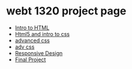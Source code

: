 # webt 1320 project page

 <ul>
     <li><a href="intro_to_html_images/index.html" target="_blank">Intro to HTML</a></li>
     <li><a href="html5_intro_css/index.html" target="_blank">Html5 and intro to css</a></li>
    <li><a href="advanced_css/index.html" target="_blank">advanced css</a></li>
    <li><a href="adv_css/index.html" target="_blank">adv css</a></li>
    <li><a href="responsive_design/index.html" target="_blank">Responsive Design</a></li>
    <li><a href="final_project/index.html" target="_blank">Final Project</a></li>
 </ul>